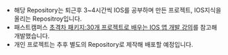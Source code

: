 <ul>
<li>해당 Repository는 퇴근후 3~4시간씩 IOS를 공부하며 만든 프로젝트, IOS지식을 올리는 Repositroy입니다.</li>
<li>패스트캠퍼스 <a href="https://fastcampus.co.kr/dev_online_iosappfinal">초격차 패키지:30개 프로젝트로 배우는 IOS 앱 개발 강의</a>를 참고해 개발했습니다.</li>
<li>개인 프로젝트는 추후 별도의 Repository로 제작해 배포할 예정입니다.</li>
</ul>
